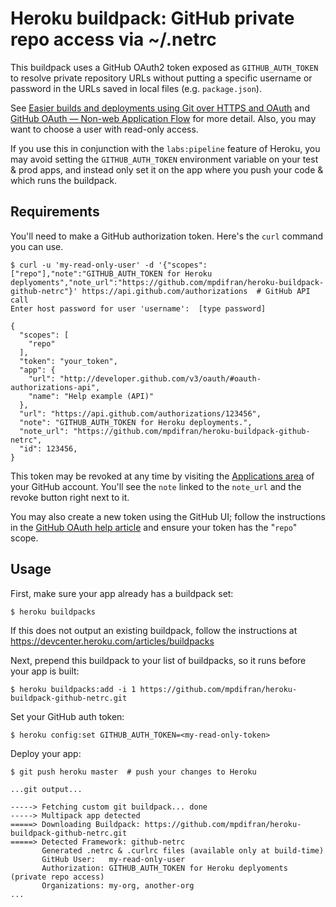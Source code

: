 Heroku buildpack: GitHub private repo access via ~/.netrc
===================================

This buildpack uses a GitHub OAuth2 token exposed as `GITHUB_AUTH_TOKEN`
to resolve private repository URLs without putting a specific username
or password in the URLs saved in local files (e.g. `package.json`).

See [Easier builds and deployments using Git over HTTPS and
OAuth][github-builds] and [GitHub OAuth — Non-web Application Flow][github-oauth] for more detail. Also, you may want to choose a user with read-only access.

If you use this in conjunction with the `labs:pipeline` feature of Heroku, you may
avoid setting the `GITHUB_AUTH_TOKEN` environment variable on your test & prod apps,
and instead only set it on the app where you push your code & which runs the buildpack.

[github-builds]: https://github.com/blog/1270-easier-builds-and-deployments-using-git-over-https-and-oauth
[github-oauth]: http://developer.github.com/v3/oauth/#create-a-new-authorization

Requirements
------------

You'll need to make a GitHub authorization token. Here's the `curl` command you can use.

```console
$ curl -u 'my-read-only-user' -d '{"scopes":["repo"],"note":"GITHUB_AUTH_TOKEN for Heroku deplyoments","note_url":"https://github.com/mpdifran/heroku-buildpack-github-netrc"}' https://api.github.com/authorizations  # GitHub API call
Enter host password for user 'username':  [type password]

{
  "scopes": [
    "repo"
  ],
  "token": "your_token",
  "app": {
    "url": "http://developer.github.com/v3/oauth/#oauth-authorizations-api",
    "name": "Help example (API)"
  },
  "url": "https://api.github.com/authorizations/123456",
  "note": "GITHUB_AUTH_TOKEN for Heroku deployments.",
  "note_url": "https://github.com/mpdifran/heroku-buildpack-github-netrc",
  "id": 123456,
}
```

This token may be revoked at any time by visiting the [Applications area][github-apps]
of your GitHub account. You'll see the `note` linked to the `note_url` and the revoke
button right next to it.

You may also create a new token using the GitHub UI; follow the instructions in the [GitHub OAuth help article][github-oauth-help] and ensure your token has the "`repo`" scope.

[github-apps]: https://github.com/settings/applications
[github-oauth-help]: https://help.github.com/articles/creating-an-oauth-token-for-command-line-use

Usage
-----

First, make sure your app already has a buildpack set:

    $ heroku buildpacks

If this does not output an existing buildpack, follow the instructions at https://devcenter.heroku.com/articles/buildpacks

Next, prepend this buildpack to your list of buildpacks, so it runs before your app is built:

    $ heroku buildpacks:add -i 1 https://github.com/mpdifran/heroku-buildpack-github-netrc.git

Set your GitHub auth token:

    $ heroku config:set GITHUB_AUTH_TOKEN=<my-read-only-token>

Deploy your app:

```console
$ git push heroku master  # push your changes to Heroku

...git output...

-----> Fetching custom git buildpack... done
-----> Multipack app detected
=====> Downloading Buildpack: https://github.com/mpdifran/heroku-buildpack-github-netrc.git
=====> Detected Framework: github-netrc
       Generated .netrc & .curlrc files (available only at build-time)
       GitHub User:   my-read-only-user
       Authorization: GITHUB_AUTH_TOKEN for Heroku deplyoments (private repo access)
       Organizations: my-org, another-org
...
```

